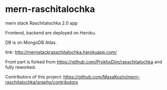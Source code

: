 # mern-raschitalochka

mern stack Raschitalochka 2.0 app

Frontend, backend are deployed on Heroku.

DB is on MongoDB Atlas.

link: http://mernstackrasschitalochka.herokuapp.com/

Front part is forked from https://github.com/ProkhoDim/rasschitalochka and fully reworked.

Contributors of this project: 
https://github.com/MaxaKozin/mern-raschitalochka/graphs/contributors


